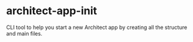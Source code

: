 architect-app-init
==================

CLI tool to help you start a new Architect app by creating all the structure and main files.
